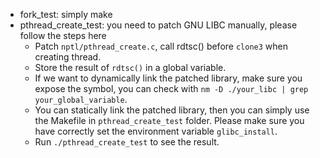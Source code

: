 - fork_test: simply make
- pthread_create_test: you need to patch GNU LIBC manually, please follow the steps here
    - Patch `nptl/pthread_create.c`, call rdtsc() before `clone3` when creating thread.
    - Store the result of `rdtsc()` in a global variable.
    - If we want to dynamically link the patched library, make sure you expose the symbol, you can check with `nm -D ./your_libc | grep your_global_variable`.
    - You can statically link the patched library, then you can simply use the Makefile in `pthread_create_test` folder. Please make sure you have correctly set the environment variable `glibc_install`.
    - Run `./pthread_create_test` to see the result.